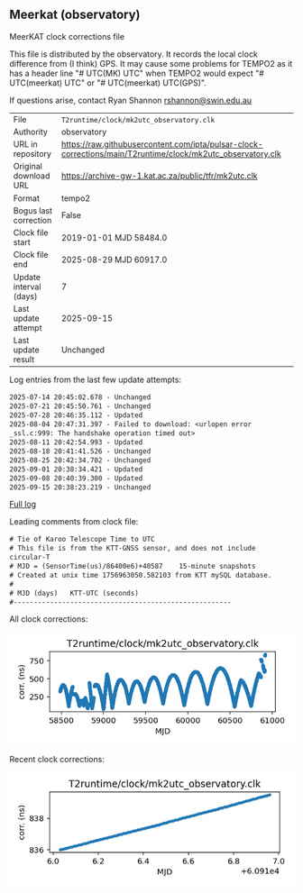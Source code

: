 
## Meerkat (observatory)

MeerKAT clock corrections file

This file is distributed by the observatory. It records the local
clock difference from (I think) GPS. It may cause some problems
for TEMPO2 as it has a header line "# UTC(MK) UTC" when TEMPO2
would expect "# UTC(meerkat) UTC" or "# UTC(meerkat) UTC(GPS)".

If questions arise, contact Ryan Shannon <rshannon@swin.edu.au>

|     |     |
|:--- |:--- |
| File | `T2runtime/clock/mk2utc_observatory.clk` |
| Authority | observatory |
| URL in repository | <https://raw.githubusercontent.com/ipta/pulsar-clock-corrections/main/T2runtime/clock/mk2utc_observatory.clk> |
| Original download URL | <https://archive-gw-1.kat.ac.za/public/tfr/mk2utc.clk> |
| Format | tempo2 |
| Bogus last correction | False |
| Clock file start | 2019-01-01 MJD 58484.0 |
| Clock file end | 2025-08-29 MJD 60917.0 |
| Update interval (days) | 7 |
| Last update attempt | 2025-09-15 |
| Last update result | Unchanged |

Log entries from the last few update attempts:
```
2025-07-14 20:45:02.678 - Unchanged
2025-07-21 20:45:50.761 - Unchanged
2025-07-28 20:46:35.112 - Updated
2025-08-04 20:47:31.397 - Failed to download: <urlopen error _ssl.c:999: The handshake operation timed out>
2025-08-11 20:42:54.993 - Updated
2025-08-18 20:41:41.526 - Unchanged
2025-08-25 20:42:34.702 - Unchanged
2025-09-01 20:38:34.421 - Updated
2025-09-08 20:40:39.300 - Updated
2025-09-15 20:38:23.219 - Unchanged
```
[Full log](https://raw.githubusercontent.com/ipta/pulsar-clock-corrections/main/log/T2runtime/clock/mk2utc_observatory.clk.log)

Leading comments from clock file:

    # Tie of Karoo Telescope Time to UTC
    # This file is from the KTT-GNSS sensor, and does not include circular-T
    # MJD = (SensorTime(us)/86400e6)+40587    15-minute snapshots
    # Created at unix time 1756963050.582103 from KTT mySQL database.
    #
    # MJD (days)   KTT-UTC (seconds)
    #------------------------------------------------------



All clock corrections:

![plot of all clock corrections](mk2utc_observatory.clk.png "All corrections")

Recent clock corrections:

![plot of recent clock corrections](mk2utc_observatory.clk.short.png "Recent corrections")

